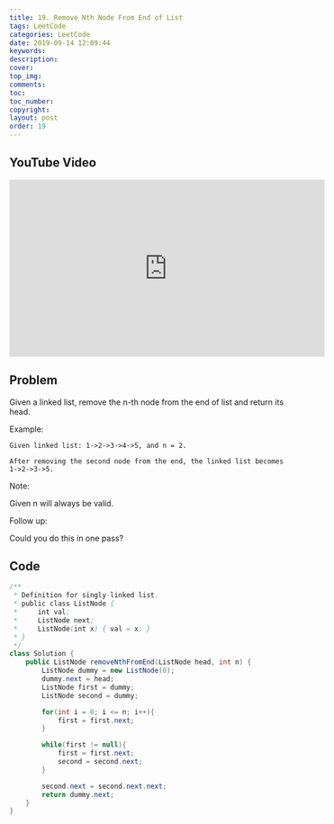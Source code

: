 ```yaml
---
title: 19. Remove Nth Node From End of List
tags: LeetCode
categories: LeetCode
date: 2019-09-14 12:09:44
keywords:
description:
cover:
top_img:
comments:
toc:
toc_number:
copyright:
layout: post
order: 19
---
```


## YouTube Video

<iframe width="560" height="315" src="https://www.youtube.com/embed/zSTt-x8JeFI" frameborder="0" allow="accelerometer; autoplay; encrypted-media; gyroscope; picture-in-picture" allowfullscreen></iframe>

## Problem

Given a linked list, remove the n-th node from the end of list and return its head.

Example:

```
Given linked list: 1->2->3->4->5, and n = 2.

After removing the second node from the end, the linked list becomes 1->2->3->5.
```

Note:

Given n will always be valid.

Follow up:

Could you do this in one pass?

## Code

```java
/**
 * Definition for singly-linked list.
 * public class ListNode {
 *     int val;
 *     ListNode next;
 *     ListNode(int x) { val = x; }
 * }
 */
class Solution {
    public ListNode removeNthFromEnd(ListNode head, int n) {
        ListNode dummy = new ListNode(0);
        dummy.next = head;
        ListNode first = dummy;
        ListNode second = dummy;

        for(int i = 0; i <= n; i++){
            first = first.next;
        }

        while(first != null){
            first = first.next;
            second = second.next;
        }

        second.next = second.next.next;
        return dummy.next;
    }
}
```
